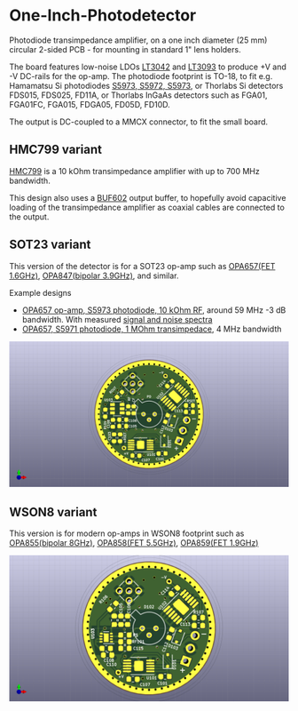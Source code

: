 # One-Inch-Photodetector
Photodiode transimpedance amplifier, on a one inch diameter (25 mm) circular 2-sided PCB - for mounting in standard 1" lens holders.

The board features low-noise LDOs [LT3042](https://www.analog.com/media/en/technical-documentation/data-sheets/3042fb.pdf) and [LT3093](https://www.analog.com/media/en/technical-documentation/data-sheets/lt3093.pdf) to produce +V and -V DC-rails for the op-amp. The photodiode footprint is TO-18, to fit e.g. Hamamatsu Si photodiodes [S5973, S5972, S5973](https://www.hamamatsu.com/resources/pdf/ssd/s5971_etc_kpin1025e.pdf), or Thorlabs Si detectors FDS015, FDS025, FD11A, or Thorlabs InGaAs detectors such as FGA01, FGA01FC, FGA015, FDGA05, FD05D, FD10D.

The output is DC-coupled to a MMCX connector, to fit the small board.

## HMC799 variant

[HMC799](https://www.analog.com/media/en/technical-documentation/data-sheets/hmc799.pdf) is a 10 kOhm transimpedance amplifier with up to 700 MHz bandwidth.

This design also uses a [BUF602](https://www.ti.com/lit/ds/symlink/buf602.pdf) output buffer, to hopefully avoid capacitive loading of the transimpedance amplifier as coaxial cables are connected to the output.

## SOT23 variant
This version of the detector is for a SOT23 op-amp such as [OPA657(FET 1.6GHz)](http://www.ti.com/lit/ds/sbos197f/sbos197f.pdf), [OPA847(bipolar 3.9GHz)](http://www.ti.com/lit/ds/symlink/opa847.pdf), and similar.

Example designs
* [OPA657 op-amp, S5973 photodiode, 10 kOhm RF](http://www.anderswallin.net/2020/01/one-inch-photodetector-v1/), around 59 MHz -3 dB bandwidth. With measured [signal and noise spectra](http://www.anderswallin.net/2020/01/photodetector-signal-and-noise/)
* [OPA657, S5971 photodiode, 1 MOhm transimpedace](http://www.anderswallin.net/2020/05/1-mohm-4-mhz-photodetector/), 4 MHz bandwidth

![sot23_pcb_image](doc/circulaire_SOT23.png)


## WSON8 variant
This version is for modern op-amps in WSON8 footprint such as [OPA855(bipolar 8GHz)](http://www.ti.com/lit/ds/symlink/opa855.pdf), [OPA858(FET 5.5GHz)](https://www.ti.com/lit/ds/symlink/opa858.pdf), [OPA859(FET 1.9GHz)](http://www.ti.com/lit/ds/symlink/opa859.pdf)

![wson8_pcb_image](doc/circular_WSON8.png)



